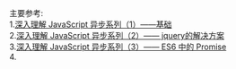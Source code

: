 主要参考:  
1.[深入理解 JavaScript 异步系列（1）——基础](https://www.cnblogs.com/wangfupeng1988/p/6513070.html)  
2.[深入理解 JavaScript 异步系列（2）—— jquery的解决方案](https://www.cnblogs.com/wangfupeng1988/p/6515779.html)  
3.[深入理解 JavaScript 异步系列（3）—— ES6 中的 Promise](https://www.cnblogs.com/wangfupeng1988/p/6515855.html)  
4.
